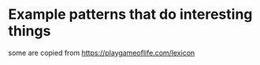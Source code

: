 # Example patterns that do interesting things
  some are copied from https://playgameoflife.com/lexicon

